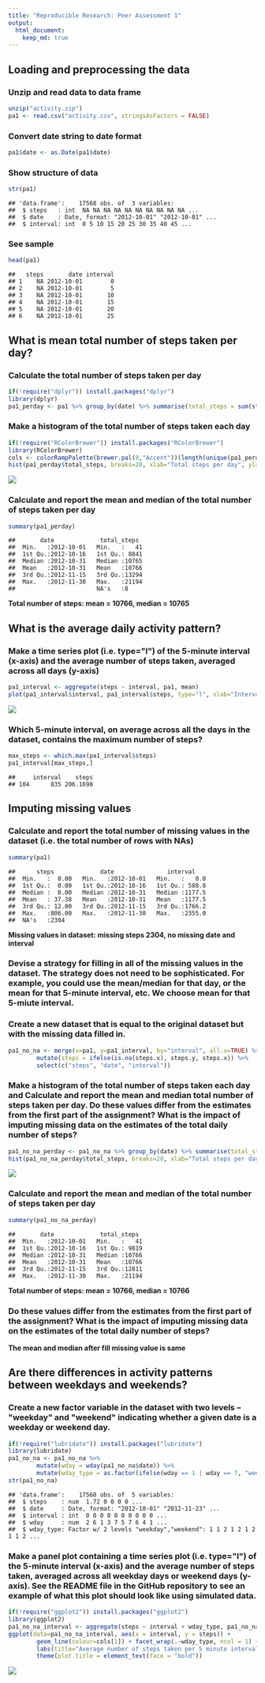 ```yaml
---
title: "Reproducible Research: Peer Assessment 1"
output: 
  html_document:
    keep_md: true
---
```




## Loading and preprocessing the data
### Unzip and read data to data frame

```r
unzip("activity.zip")
pa1 <- read.csv("activity.csv", stringsAsFactors = FALSE)
```
### Convert date string to date format

```r
pa1$date <- as.Date(pa1$date)
```
### Show structure of data

```r
str(pa1)
```

```
## 'data.frame':	17568 obs. of  3 variables:
##  $ steps   : int  NA NA NA NA NA NA NA NA NA NA ...
##  $ date    : Date, format: "2012-10-01" "2012-10-01" ...
##  $ interval: int  0 5 10 15 20 25 30 35 40 45 ...
```
### See sample

```r
head(pa1)
```

```
##   steps       date interval
## 1    NA 2012-10-01        0
## 2    NA 2012-10-01        5
## 3    NA 2012-10-01       10
## 4    NA 2012-10-01       15
## 5    NA 2012-10-01       20
## 6    NA 2012-10-01       25
```
## What is mean total number of steps taken per day?
### Calculate the total number of steps taken per day

```r
if(!require("dplyr")) install.packages("dplyr")
library(dplyr)
pa1_perday <- pa1 %>% group_by(date) %>% summarise(total_steps = sum(steps))
```
### Make a histogram of the total number of steps taken each day

```r
if(!require("RColorBrewer")) install.packages("RColorBrewer")
library(RColorBrewer)
cols <- colorRampPalette(brewer.pal(8,"Accent"))(length(unique(pa1_perday$total_steps)))
hist(pa1_perday$total_steps, breaks=20, xlab="Total steps per day", ylab="Frequency", main="Histogram total steps per day", col=cols)
```

![](PA1_template_files/figure-html/unnamed-chunk-7-1.png)<!-- -->

### Calculate and report the mean and median of the total number of steps taken per day

```r
summary(pa1_perday)
```

```
##       date             total_steps   
##  Min.   :2012-10-01   Min.   :   41  
##  1st Qu.:2012-10-16   1st Qu.: 8841  
##  Median :2012-10-31   Median :10765  
##  Mean   :2012-10-31   Mean   :10766  
##  3rd Qu.:2012-11-15   3rd Qu.:13294  
##  Max.   :2012-11-30   Max.   :21194  
##                       NA's   :8
```
**Total number of steps: mean = 10766, median = 10765**

## What is the average daily activity pattern?
### Make a time series plot (i.e. type="l") of the 5-minute interval (x-axis) and the average number of steps taken, averaged across all days (y-axis)

```r
pa1_interval <- aggregate(steps ~ interval, pa1, mean)
plot(pa1_interval$interval, pa1_interval$steps, type="l", xlab="Interval", ylab="Average steps", main="Average number of steps taken per 5 minute interval across all days", col=cols)
```

![](PA1_template_files/figure-html/unnamed-chunk-9-1.png)<!-- -->

### Which 5-minute interval, on average across all the days in the dataset, contains the maximum number of steps?

```r
max_steps <- which.max(pa1_interval$steps)
pa1_interval[max_steps,]
```

```
##     interval    steps
## 104      835 206.1698
```

## Imputing missing values
### Calculate and report the total number of missing values in the dataset (i.e. the total number of rows with NAs)

```r
summary(pa1)
```

```
##      steps             date               interval     
##  Min.   :  0.00   Min.   :2012-10-01   Min.   :   0.0  
##  1st Qu.:  0.00   1st Qu.:2012-10-16   1st Qu.: 588.8  
##  Median :  0.00   Median :2012-10-31   Median :1177.5  
##  Mean   : 37.38   Mean   :2012-10-31   Mean   :1177.5  
##  3rd Qu.: 12.00   3rd Qu.:2012-11-15   3rd Qu.:1766.2  
##  Max.   :806.00   Max.   :2012-11-30   Max.   :2355.0  
##  NA's   :2304
```
**Missing values in dataset: missing steps 2304, no missing date and interval**

### Devise a strategy for filling in all of the missing values in the dataset. The strategy does not need to be sophisticated. For example, you could use the mean/median for that day, or the mean for that 5-minute interval, etc. We choose mean for that 5-miute interval.
### Create a new dataset that is equal to the original dataset but with the missing data filled in.

```r
pa1_no_na <- merge(x=pa1, y=pa1_interval, by="interval", all.x=TRUE) %>% 
        mutate(steps = ifelse(is.na(steps.x), steps.y, steps.x)) %>% 
        select(c("steps", "date", "interval"))
```
### Make a histogram of the total number of steps taken each day and Calculate and report the mean and median total number of steps taken per day. Do these values differ from the estimates from the first part of the assignment? What is the impact of imputing missing data on the estimates of the total daily number of steps?

```r
pa1_no_na_perday <- pa1_no_na %>% group_by(date) %>% summarise(total_steps = sum(steps))
hist(pa1_no_na_perday$total_steps, breaks=20, xlab="Total steps per day", ylab="Frequency", main="Histogram total steps per day", col=cols)
```

![](PA1_template_files/figure-html/unnamed-chunk-13-1.png)<!-- -->

### Calculate and report the mean and median of the total number of steps taken per day

```r
summary(pa1_no_na_perday)
```

```
##       date             total_steps   
##  Min.   :2012-10-01   Min.   :   41  
##  1st Qu.:2012-10-16   1st Qu.: 9819  
##  Median :2012-10-31   Median :10766  
##  Mean   :2012-10-31   Mean   :10766  
##  3rd Qu.:2012-11-15   3rd Qu.:12811  
##  Max.   :2012-11-30   Max.   :21194
```
**Total number of steps: mean = 10766, median = 10766**

### Do these values differ from the estimates from the first part of the assignment? What is the impact of imputing missing data on the estimates of the total daily number of steps?
**The mean and median after fill missing value is same**

## Are there differences in activity patterns between weekdays and weekends?
### Create a new factor variable in the dataset with two levels – "weekday" and "weekend" indicating whether a given date is a weekday or weekend day.

```r
if(!require("lubridate")) install.packages("lubridate")
library(lubridate)
pa1_no_na <- pa1_no_na %>% 
        mutate(wday = wday(pa1_no_na$date)) %>%
        mutate(wday_type = as.factor(ifelse(wday == 1 | wday == 7, "weekend", "weekday")))
str(pa1_no_na)
```

```
## 'data.frame':	17568 obs. of  5 variables:
##  $ steps    : num  1.72 0 0 0 0 ...
##  $ date     : Date, format: "2012-10-01" "2012-11-23" ...
##  $ interval : int  0 0 0 0 0 0 0 0 0 0 ...
##  $ wday     : num  2 6 1 3 7 5 7 6 4 1 ...
##  $ wday_type: Factor w/ 2 levels "weekday","weekend": 1 1 2 1 2 1 2 1 1 2 ...
```

### Make a panel plot containing a time series plot (i.e. type="l") of the 5-minute interval (x-axis) and the average number of steps taken, averaged across all weekday days or weekend days (y-axis). See the README file in the GitHub repository to see an example of what this plot should look like using simulated data.

```r
if(!require("ggplot2")) install.packages("ggplot2")
library(ggplot2)
pa1_no_na_interval <- aggregate(steps ~ interval + wday_type, pa1_no_na, mean)
ggplot(data=pa1_no_na_interval, aes(x = interval, y = steps)) +
        geom_line(colour=cols[1]) + facet_wrap(.~wday_type, ncol = 1) +
        labs(title="Average number of steps taken per 5 minute interval across all days", x="Interval", y="Average steps") +
        theme(plot.title = element_text(face = "bold"))
```

![](PA1_template_files/figure-html/unnamed-chunk-16-1.png)<!-- -->
